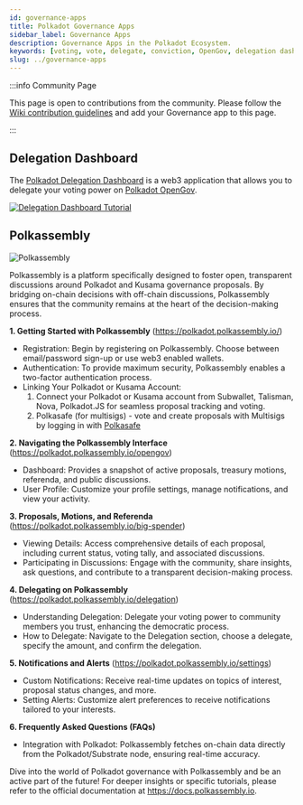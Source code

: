```yaml
---
id: governance-apps
title: Polkadot Governance Apps
sidebar_label: Governance Apps
description: Governance Apps in the Polkadot Ecosystem.
keywords: [voting, vote, delegate, conviction, OpenGov, delegation dashboard]
slug: ../governance-apps
---
```


:::info Community Page

This page is open to contributions from the community. Please follow the
[Wiki contribution guidelines](https://github.com/w3f/polkadot-wiki#contributing-to-documentation)
and add your Governance app to this page.

:::

## Delegation Dashboard

The [Polkadot Delegation Dashboard](https://delegation.polkadot.network/) is a web3 application that
allows you to delegate your voting power on [Polkadot OpenGov](../learn/learn-polkadot-opengov.md).

[![Delegation Dashboard Tutorial](https://img.youtube.com/vi/RapBYZc5ZPo/0.jpg)](https://www.youtube.com/watch?v=RapBYZc5ZPo)

## Polkassembly

![Polkassembly](https://github.com/w3f/polkadot-wiki/assets/874046/f2fc1032-ba81-465a-896c-51bd35efd435)


Polkassembly is a platform specifically designed to foster open, transparent discussions around Polkadot and Kusama governance proposals. By bridging on-chain decisions with off-chain discussions, Polkassembly ensures that the community remains at the heart of the decision-making process.


**1. Getting Started with Polkassembly** (https://polkadot.polkassembly.io/)

* Registration: Begin by registering on Polkassembly. Choose between email/password sign-up or use web3 enabled wallets.
* Authentication: To provide maximum security, Polkassembly enables a two-factor authentication process.
* Linking Your Polkadot or Kusama Account:
  1. Connect your Polkadot or Kusama account from Subwallet, Talisman, Nova, Polkadot.JS for seamless proposal tracking and voting.
  2. Polkasafe (for multisigs) - vote and create proposals with Multisigs by logging in with [Polkasafe](https://polkasafe.xyz/)

**2. Navigating the Polkassembly Interface** (https://polkadot.polkassembly.io/opengov)

- Dashboard: Provides a snapshot of active proposals, treasury motions, referenda, and public discussions.
- User Profile: Customize your profile settings, manage notifications, and view your activity.

**3. Proposals, Motions, and Referenda** (https://polkadot.polkassembly.io/big-spender)

- Viewing Details: Access comprehensive details of each proposal, including current status, voting tally, and associated discussions.
- Participating in Discussions: Engage with the community, share insights, ask questions, and contribute to a transparent decision-making process.

**4. Delegating on Polkassembly** (https://polkadot.polkassembly.io/delegation)

- Understanding Delegation: Delegate your voting power to community members you trust, enhancing the democratic process.
- How to Delegate: Navigate to the Delegation section, choose a delegate, specify the amount, and confirm the delegation.

**5. Notifications and Alerts** (https://polkadot.polkassembly.io/settings)

- Custom Notifications: Receive real-time updates on topics of interest, proposal status changes, and more.
- Setting Alerts: Customize alert preferences to receive notifications tailored to your interests.

**6. Frequently Asked Questions (FAQs)**

- Integration with Polkadot: Polkassembly fetches on-chain data directly from the Polkadot/Substrate node, ensuring real-time accuracy.

Dive into the world of Polkadot governance with Polkassembly and be an active part of the future!
For deeper insights or specific tutorials, please refer to the official documentation at https://docs.polkassembly.io.
